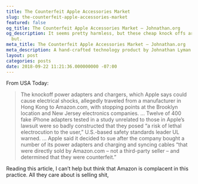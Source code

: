 ```yaml
---
title: The Counterfeit Apple Accessories Market
slug: the-counterfeit-apple-accessories-market
featured: false
og_title: The Counterfeit Apple Accessories Market – Johnathan.org
og_description: It seems pretty harmless, but these cheap knock offs are often anything
  but.
meta_title: The Counterfeit Apple Accessories Market – Johnathan.org
meta_description: A hand-crafted technology product by Johnathan Lyman
layout: post
categories: posts
date: 2018-09-22 11:21:36.000000000 -07:00
---
```


From USA Today:

>  The knockoff power adapters and chargers, which Apple says could cause electrical shocks, allegedly traveled from a manufacturer in Hong Kong to Amazon.com, with stopping points at the Brooklyn location and New Jersey electronics companies.
> …
>  Twelve of 400 fake iPhone adapters tested in a study unrelated to those in Apple’s lawsuit were so badly constructed that they posed “a risk of lethal electrocution to the user,” U.S.-based safety standards leader UL warned.
> …
> Apple said it decided to sue after the company bought a number of its power adapters and charging and syncing cables “that were directly sold by Amazon.com – not a third-party seller – and determined that they were counterfeit.”

Reading this article, I can’t help but think that Amazon is complacent in this practice. All they care about is selling shit,

